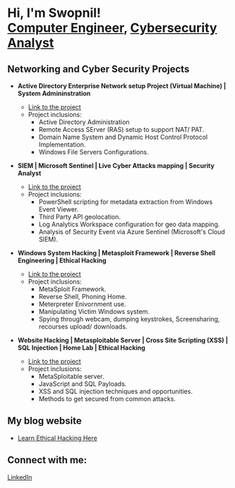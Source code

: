 <h1>Hi, I'm Swopnil! <br/><a href="https://github.com/swopnilshakya7">Computer Engineer</a>, <a href="https://www.linkedin.com/in/swopnil-shakya-981788146/">Cybersecurity Analyst</a>

<h2>Networking and Cyber Security Projects</h2>

- <b>Active Directory Enterprise Network setup Project (Virtual Machine) | System Admininstration </b>
  - [Link to the project](https://github.com/swopnilshakya7/Enterprise-Active-Directory-and-Internal-Network-Setup)
  - Project inclusions:
    - Active Directory Administration
    - Remote Access SErver (RAS) setup to support NAT/ PAT.
    - Domain Name System and Dynamic Host Control Protocol Implementation.
    - Windows File Servers Configurations.

- <b>SIEM | Microsoft Sentinel | Live Cyber Attacks mapping | Security Analyst </b>
  - [Link to the project](https://github.com/swopnilshakya7/Azure-Sentinel-SIEM-Mapping-Live-CyberAttacks)
  - Project inclusions:
    - PowerShell scripting for metadata extraction from Windows Event Viewer.
    - Third Party API geolocation.
    - Log Analytics Workspace configuration for geo data mapping.
    - Analysis of Security Event via Azure Sentinel (Microsoft's Cloud SIEM).


- <b>Windows System Hacking | Metasploit Framework | Reverse Shell Engineering | Ethical Hacking </b>
  - [Link to the project](https://github.com/swopnilshakya7/Taking-Control-Over-Windows-Machine-Metasploit-Ethical-Hacking/tree/main)
  - Project inclusions:
    - MetaSploit Framework.
    - Reverse Shell, Phoning Home.
    - Meterpreter Enivornment use.
    - Manipulating Victim Windows system.
    - Spying through webcam, dumping keystrokes, Screensharing, recourses upload/ downloads.

- <b>Website Hacking | Metasploitable Server | Cross Site Scripting (XSS) | SQL Injection | Home Lab | Ethical Hacking </b>
  - [Link to the project](https://github.com/swopnilshakya7/Web-Application-Hacking-XSS-SQL-Injection-Metasploitable-Home-Lab/tree/main)
  - Project inclusions:
    - MetaSploitable server.
    - JavaScript and SQL Payloads.
    - XSS and SQL injection techniques and opportunities.
    - Methods to get secured from common attacks.
   


<h2>My blog website</h2>

- [Learn Ethical Hacking Here](https://www.swopnilshakya.com.np)

<h2> Connect with me:</h2>

 [LinkedIn](https://www.linkedin.com/in/swopnil-shakya-981788146/)



